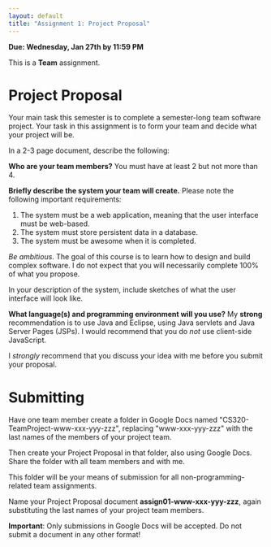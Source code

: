 ```yaml
---
layout: default
title: "Assignment 1: Project Proposal"
---
```


**Due: Wednesday, Jan 27th by 11:59 PM**

This is a **Team** assignment.

Project Proposal
================

Your main task this semester is to complete a semester-long team software project. Your task in this assignment is to form your team and decide what your project will be.

In a 2-3 page document, describe the following:

**Who are your team members?** You must have at least 2 but not more than 4.

**Briefly describe the system your team will create.** Please note the following important requirements:

1.  The system must be a web application, meaning that the user interface must be web-based.
2.  The system must store persistent data in a database.
3.  The system must be awesome when it is completed.

*Be ambitious*. The goal of this course is to learn how to design and build complex software. I do not expect that you will necessarily complete 100% of what you propose.

In your description of the system, include sketches of what the user interface will look like.

**What language(s) and programming environment will you use?** My **strong** recommendation is to use Java and Eclipse, using Java servlets and Java Server Pages (JSPs).  I would recommend that you do *not* use client-side JavaScript.

I *strongly* recommend that you discuss your idea with me before you submit your proposal.

Submitting
==========

Have one team member create a  folder in Google Docs named "CS320-TeamProject-www-xxx-yyy-zzz", replacing "www-xxx-yyy-zzz" with the last names of the members of your project team.

Then create your Project Proposal in that folder, also using Google Docs.  Share the folder with all team members and with me.

This folder will be your means of submission for all non-programming-related team assignments.

Name your Project Proposal document **assign01-www-xxx-yyy-zzz**, again substituting the last names of your project team members.

<div class="callout">
<b>Important</b>: Only submissions in Google Docs will be accepted.
Do not submit a document in any other format!
</div>
